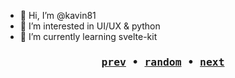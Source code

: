 - 👋 Hi, I’m @kavin81
- 👀 I’m interested in UI/UX & python 
- 🌱 I’m currently learning svelte-kit

<div align=center>

### <samp>[prev](https://octo-ring.com/p/ohqte/prev) • [random](https://octo-ring.com/p/ohqte/random) • [next](https://octo-ring.com/p/ohqte/next)
</samp>

</div>
